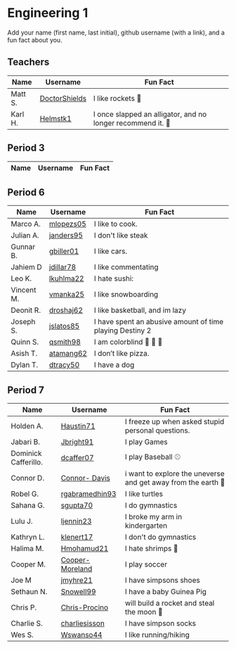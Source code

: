 # Engineering 1

Add your name (first name, last initial), github username (with a link), and a fun fact about you.

## Teachers
Name | Username | Fun Fact
--- | --- | ---
Matt S. | [DoctorShields](https://github.com/DoctorShields) | I like rockets :rocket:
Karl H. | [Helmstk1](https://github.com/Helmstk1) | I once slapped an alligator, and no longer recommend it. :crocodile:

## Period 3
Name | Username | Fun Fact
--- | --- | ---

## Period 6
Name | Username | Fun Fact
--- | --- | ---
Marco A. | [mlopezs05](https://github.com/gbiller01) | I like to cook.
Julian A. | [janders95](https://github.com/Janders95) | I don't like steak
Gunnar B. | [gbiller01](https://github.com/gbiller01) |I like cars.
Jahiem D | [jdillar78](https://github.com/jdillar78) | I like commentating
Leo K. | [lkuhlma22](https://github.com/lkuhlma22) | I hate sushi:
Vincent M. | [vmanka25](https://github.com/vmanka25) | I like snowboarding
Deonit R. | [droshaj62](https://github.com/droshaj62) | I like basketball, and im lazy
Joseph S. | [jslatos85](https://github.com/jslatos85) | I have spent an abusive amount of time playing Destiny 2
Quinn S. | [qsmith98](https://github.com/qsmith98) | I am colorblind :fist_left: :punch: :fist_right:
Asish T. | [atamang62](https://github.com/atamang62) | I don’t like pizza.
Dylan T. | [dtracy50](https://github.com/dtracy50) | I have a dog








## Period 7
Name | Username | Fun Fact
--- | --- | ---
Holden A. | [Haustin71](https://github.com/haustin71) | I freeze up when asked stupid personal questions.
Jabari B. | [Jbright91](https://github.com/Jbright91) | I play Games
Dominick Cafferillo.| [dcaffer07](https://github.com/dcaffer07) | I play Baseball :baseball:
Connor D. | [Connor- Davis](https://github.com/Connor-Davis) | i want to explore the uneverse and get away from the earth :rocket:
Robel G. | [rgabramedhin93](https://github.com/rgabramedhin93) | I like turtles
Sahana G. | [sgupta70](https://github.com/sgupta70) | I do gymnastics 
Lulu J. | [ljennin23](https://github.com/ljennin23) | I broke my arm in kindergarten
Kathryn L. | [klenert17](https://github.com/klenert17) | I don't do gymnastics 
Halima M. | [Hmohamud21](https://github.com/hmohamud21) | I hate shrimps :shrimp:
Cooper M. | [Cooper-Moreland](https://github.com/Cooper-Moreland) | I play soccer
Joe M | [jmyhre21](https://github.com/jmyhre21) | I have simpsons shoes
Sethaun N. | [Snowell99](https://github.com/snowell99) | I have a baby Guinea Pig 
Chris P.| [Chris-Procino](https://github.com/Chris-Procino) | will build a rocket and steal the moon :rocket:
Charlie S. | [charliesisson](https://github.com/charliesisson) | I have simpson socks
Wes S. | [Wswanso44](https://github.com/wswanso44) | I like running/hiking

